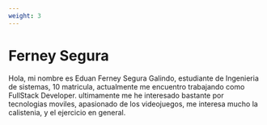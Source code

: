 ```yaml
---
weight: 3
---
```



# Ferney Segura

Hola, mi nombre es Eduan Ferney Segura Galindo, estudiante de Ingenieria de sistemas, 10 matricula, actualmente me encuentro trabajando como FullStack Developer. ultimamente me he interesado bastante por tecnologias moviles, apasionado de los videojuegos, me interesa mucho la calistenia, y el ejercicio en general.